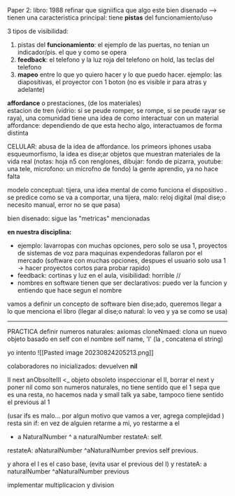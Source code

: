 Paper 2:
libro: 1988
refinar que signiifica que algo este bien disenado --> tienen una caracteristica principal: tiene **pistas** del funcionamiento/uso

3 tipos de visibilidad:
1. pistas del **funcionamiento**: el ejemplo de las puertas, no tenian un indicador/pis. el que y como se opera 
2. **feedback**: el telefono y la luz roja del telefono on hold, las teclas del telefono
3.  **mapeo** entre lo que yo quiero hacer y lo que puedo hacer. ejemplo: las diapositivas, el proyector con 1 boton (no es visible ir para atras y adelante)

**affordance** o prestaciones, (de los materiales)  
estacion de tren (vidrio: si se peude romper, se rompe, si se peude rayar se raya), una comunidad tiene una idea de como interactuar con un material 
affordance:  dependiendo de que esta hecho algo, interactuamos de forma distinta

CELULAR: abusa de la idea de affordance. los primeors iphones usaba esqueumorfismo, la idea es dise;ar objetos que muestran materiales de la vida real (notas: hoja n5 con renglones, dibujar: fondo de pizarra, youtube: una tele, microfono: un microfno de fondo) la gente aprendio, ya no hace falta

modelo conceptual: tijera, una idea mental de como funciona el dispositivo . se predice como se va a comportar, una tijera, malo: reloj digital (mal dise;o necesito manual, error no se que pasa)


bien disenado: sigue las "metricas" mencionadas

**en nuestra disciplina:** 
- ejemplo: lavarropas con muchas opciones, pero solo se usa 1, proyectos de sistemas de voz para maquinas expendedoras fallaron por el mercado (software con muchas opciones, despues el usuario solo usa 1 -> hacer proyectos cortos para probar rapido)
- feedback: cortinas y luz  en el aula, visibilidad: horrible // 
- nombres en software tienen que ser declarativos: puedo ver la funcion y entiendo que hace segun el nombre

vamos a definir un concepto de software bien dise;ado, queremos llegar a lo que menciona el libro (llegar al dise;o natural: lo veo y ya se como se usa)


----
PRACTICA
definir numeros naturales: axiomas 
cloneNmaed: clona un nuevo objeto basado en self con el nombre self name, 'I' (la , concatena el string)

yo intento
![[Pasted image 20230824205213.png]]

colaboradores no inicializados: devuelven **nil**

II next anObsolteIII <_ objeto obsoleto
inspeccionar el II, borrar el next y poner nil
	como son numeros naturales, no tiene sentido que el 1 sepa que es una resta, no hacemos nada y small talk ya sabe, tampoco tiene sentido el previous al 1


(usar ifs es malo... por algun motivo que vamos a ver, agrega complejidad )
resta sin if:
en vez de alguien retarme a mi, yo restarme a el

- a NaturalNumber
^ a naturalNumber restateA: self.


restateA: aNaturalNumber
^aNaturalNumber previos self previous.

y ahora el I es el caso base,  (evita usar el previous del I) y 
restateA: a naturalNumber
^aNaturalNumber previous


implementar multiplicacion y division
